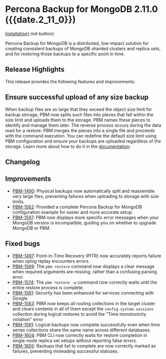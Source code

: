 # Percona Backup for MongoDB 2.11.0 ({{date.2_11_0}})

[Installation](../installation.md){.md-button}


Percona Backup for MongoDB is a distributed, low-impact solution for creating consistent backups of MongoDB sharded clusters and replica sets, and for restoring those backups to a specific point in time.

## Release Highlights

This release provides the following features and improvements:

## Ensure successful upload of any size backup

When backup files are so large that they exceed the object size limit for backup storage, PBM now splits such files into pieces that fall within the size limit and uploads them to the storage. PBM names these pieces to identify and manage them later. The reverse process occurs during the data read for a restore: PBM merges the pieces into a single file and proceeds with the command execution. You can redefine the default size limit using PBM configuration and ensure your backups are uploaded regardless of the storage. Learn more about how to do it in the [documentation](../features/split-merge-backup.md).

## Changelog

## Improvements

- [PBM-1490](https://perconadev.atlassian.net/browse/PBM-1490): Physical backups now automatically split and reassemble very large files, preventing failures when uploading to storage with size limits.
- [PBM-1562](https://perconadev.atlassian.net/browse/PBM-1562): Provided a complete Percona Backup for MongoDB configuration example for easier and more accurate setup.
- [PBM-1597](https://perconadev.atlassian.net/browse/PBM-1597): PBM now displays more specific error messages when your MongoDB version is incompatible, guiding you on whether to upgrade MongoDB or PBM.

## Fixed bugs

- [PBM-1497](https://perconadev.atlassian.net/browse/PBM-1497): Point-in-Time Recovery (PITR) now accurately reports failure when oplog replay encounters errors.
- [PBM-1569](https://perconadev.atlassian.net/browse/PBM-1569): The `pbm restore` command now displays a clear message when required arguments are missing, rather than a confusing parsing error.
- [PBM-1574](https://perconadev.atlassian.net/browse/PBM-1574): The `pbm restore -w` command now correctly waits until the entire restore process is complete.
- [PBM-1581](https://perconadev.atlassian.net/browse/PBM-1581): Security has been enhanced for services connecting with Google.
- [PBM-1583](https://perconadev.atlassian.net/browse/PBM-1583): PBM now keeps all routing collections in the target cluster and clears contents in all of them except the `config.system.sessions` collection during logical restores to avoid the "Time monotonicity violation" error
- [PBM-1591](https://perconadev.atlassian.net/browse/PBM-1591): Logical backups now complete successfully even when time series collections share the same name across different databases.
- [PBM-1604](https://perconadev.atlassian.net/browse/PBM-1604): PBM CLI now correctly waits for restore completion in single-node replica set setups without reporting false errors.
- [PBM-1605](https://perconadev.atlassian.net/browse/PBM-1605): Backups that fail to complete are now correctly marked as failures, preventing misleading successful statuses.




